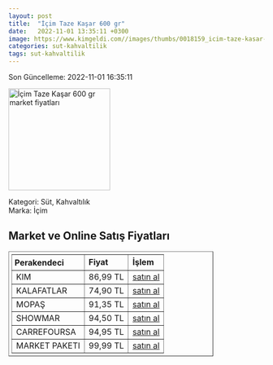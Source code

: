 ```yaml
---
layout: post
title:  "İçim Taze Kaşar 600 gr"
date:   2022-11-01 13:35:11 +0300
image: https://www.kimgeldi.com//images/thumbs/0018159_icim-taze-kasar-peyniri-600-gr_510.jpeg
categories: sut-kahvaltilik
tags: sut-kahvaltilik
---
```


Son Güncelleme: 2022-11-01 16:35:11

<img src="https://www.kimgeldi.com//images/thumbs/0018159_icim-taze-kasar-peyniri-600-gr_510.jpeg" width="200" alt="İçim Taze Kaşar 600 gr market fiyatları" />

Kategori: Süt, Kahvaltılık
<br />
Marka: İçim

<h2>Market ve Online Satış Fiyatları</h2>

<table border="1" style="padding: 5px;width:80%;">
  <tr>
    <td style="padding: 5px;"><strong>Perakendeci</strong></td>
    <td><strong>Fiyat</strong></td>
    <td><strong>İşlem</strong></td>
  </tr>
  <tr>
              <td title="Kim">KIM</td>
              <td>86,99 TL</td>
              <td><a title="Kim" target="_blank" href="https://www.kimgeldi.com/icim-taze-kasar-peyniri-600-gr">satın al</a></td>
            </tr><tr>
              <td title="Kalafatlar">KALAFATLAR</td>
              <td>74,90 TL</td>
              <td><a title="Kalafatlar" target="_blank" href="https://www.kalafatlar.com/urun/ulker-icim-kasar-600-gr-k-ulker-3264">satın al</a></td>
            </tr><tr>
              <td title="Mopaş">MOPAŞ</td>
              <td>91,35 TL</td>
              <td><a title="Mopaş" target="_blank" href="https://www.mopas.com.tr/icim-kasar-600-gr/p/751626">satın al</a></td>
            </tr><tr>
              <td title="Showmar">SHOWMAR</td>
              <td>94,50 TL</td>
              <td><a title="Showmar" target="_blank" href="https://www.showmar.com.tr/urun/icim-t-kasar-600gr">satın al</a></td>
            </tr><tr>
              <td title="CarrefourSA">CARREFOURSA</td>
              <td>94,95 TL</td>
              <td><a title="CarrefourSA" target="_blank" href="https://www.carrefoursa.com/icim-kasar-peyniri-600-g-p-30220678">satın al</a></td>
            </tr><tr>
              <td title="Market Paketi">MARKET PAKETI</td>
              <td>99,99 TL</td>
              <td><a title="Market Paketi" target="_blank" href="https://www.marketpaketi.com.tr/icim-taze-kasar-600-gr-p-543420">satın al</a></td>
            </tr>
</table>
